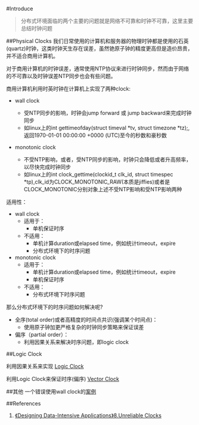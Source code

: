 #Introduce

>分布式环境面临的两个主要的问题就是网络不可靠和时钟不可靠，这里主要总结时钟问题

##Physical Clocks
我们日常使用的计算机和服务器的物理时钟都是使用的石英(quartz)时钟，这类时钟天生存在误差，虽然铯原子钟的精度更高但是造价昂贵，并不适合商用计算机。

对于商用计算机的时钟误差，通常使用NTP协议来进行时钟同步，然而由于网络的不可靠以及时钟误差NTP同步也会有些问题。

商用计算机利用时英时钟在计算机上实现了两种clock:
- wall clock
  - 受NTP同步的影响，时钟会jump forward 或 jump backward来完成时钟同步
  - 如linux上的int gettimeofday(struct timeval *tv, struct timezone *tz);,返回1970-01-01 00:00:00 +0000 (UTC)至今的秒数和豪秒数
  
- monotonic clock
  - 不受NTP影响，或者，受NTP同步的影响，时钟只会降低或者升高频率，以尽快完成时钟同步
  - 如linux上的int clock_gettime(clockid_t clk_id, struct timespec *tp),clk_id为CLOCK_MONOTONIC_RAW(本质是jiffies)或者是CLOCK_MONOTONIC分别对象上述不受NTP影响和受NTP影响两种

适用性：
- wall clock
  - 适用于：
    - 单机保证时序
  - 不适用：
    - 单机计算duration或elapsed time，例如统计timeout，expire
    - 分布式环境下的时序问题
- monotonic clock
  - 适用于：
    - 单机计算duration或elapsed time，例如统计timeout，expire
    - 单机保证时序
  - 不适用：
    - 分布式环境下时序问题

那么分布式环境下的时序问题如何解决呢?
- 全序(total order)或者高精度的时间点共识(强调某个时间点)：
  - 使用原子钟加更严格复杂的时钟同步策略来保证误差
- 偏序（partial order）：
  - 利用因果关系来解决时序问题，即logic clock
  
##Logic Clock

利用因果关系来实现 [Logic Clock](https://github.com/1Feng/learn-distributed-systems/tree/master/theory/timing-and-order/Time-Clocks-and-the-Ordering-of-Events-in-a-Distributed-System)

利用Logic Clock来保证时序(偏序) [Vector Clock](https://github.com/1Feng/learn-distributed-systems/tree/master/theory/timing-and-order/vector-clock)
  

##其他 
一个错误使用wall clock的[案例](http://martin.kleppmann.com/2016/02/08/how-to-do-distributed-locking.html)
  
  
##References
1. [《Designing Data-Intensive Applications》8.Unreliable Clocks](http://dataintensive.net/)
  
  
